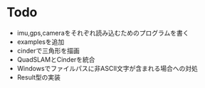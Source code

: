 # Todo
- imu,gps,cameraをそれぞれ読み込むためのプログラムを書く
- examplesを追加
- cinderで三角形を描画
- QuadSLAMとCinderを統合
- Windowsでファイルパスに非ASCII文字が含まれる場合への対処
- Result型の実装
